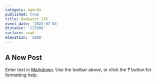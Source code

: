 ```yaml
---
category: agenda
published: true
title: Badwater 135
event_date: '2023-07-04'
distance: '217000'
surface: road
elevation: '5800'
---
```

## A New Post

Enter text in [Markdown](http://daringfireball.net/projects/markdown/). Use the toolbar above, or click the **?** button for formatting help.
